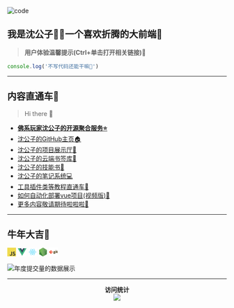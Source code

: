 
![code](https://gitee.com/techpang/img_emoji_libs/raw/master/img_bed/markdown_images/code.gif '富婆加我吧不想努力了')

## **我是沈公子👨‍💻一个喜欢折腾的大前端🐶**
>**用户体验温馨提示(Ctrl+单击打开相关链接)💖**  

```js
console.log('不写代码还能干嘛🥺')
```

------
## **内容直通车🚀**
>Hi there 👋  
* [**佛系玩家沈公子的开源聚合服务⭐**](https://github.com/techpang666/techpang666.github.io)
* [沈公子的GitHub主页🏠](https://github.com/techpang666)
* [沈公子的项目展示厅🍖](https://techpang.top/project_show_center/)
* [沈公子的云端书签库🔖](https://github.com/techpang666/techpang666.github.io/blob/main/core_libs/tool_plug_libs/bookmark_libs.md)
* [沈公子的技能书🌳](https://github.com/techpang666/techpang666.github.io/blob/main/core_libs/mindmap.md)
* [沈公子的笔记系统💻](https://github.com/techpang666/techpang666.github.io/tree/main/core_libs/_map_note_libs)
* [工具插件类等教程直通车🐞](https://github.com/techpang666/techpang666.github.io/tree/main/core_libs/tool_plug_libs)
* [如何自动化部署vue项目(视频版)🎥](https://www.bilibili.com/video/BV1E5411E75u/)
* [更多内容敬请期待啦啦啦🍌](https://techpang.top/)

------
## **牛年大吉🧨**
<code><img height="20" src="https://raw.githubusercontent.com/github/explore/80688e429a7d4ef2fca1e82350fe8e3517d3494d/topics/javascript/javascript.png"></code>
<code><img height="20" src="https://raw.githubusercontent.com/github/explore/80688e429a7d4ef2fca1e82350fe8e3517d3494d/topics/vue/vue.png"></code>
<code><img height="20" src="https://raw.githubusercontent.com/github/explore/80688e429a7d4ef2fca1e82350fe8e3517d3494d/topics/react/react.png"></code>
<code><img height="20" src="https://raw.githubusercontent.com/github/explore/80688e429a7d4ef2fca1e82350fe8e3517d3494d/topics/nodejs/nodejs.png"></code>
<code><img height="20" src="https://raw.githubusercontent.com/github/explore/80688e429a7d4ef2fca1e82350fe8e3517d3494d/topics/git/git.png"></code>

![年度提交量的数据展示](https://github-readme-stats.vercel.app/api?username=techpang666&theme=vue-dark&show_icons=true&hide_title=true&locale=cn&count_private=true '富婆加我吧不想努力了')

------

<p align="center">
  <b>访问统计</b>
  <br>
  <img src="https://profile-counter.glitch.me/techpang666/count.svg" />
</p>
